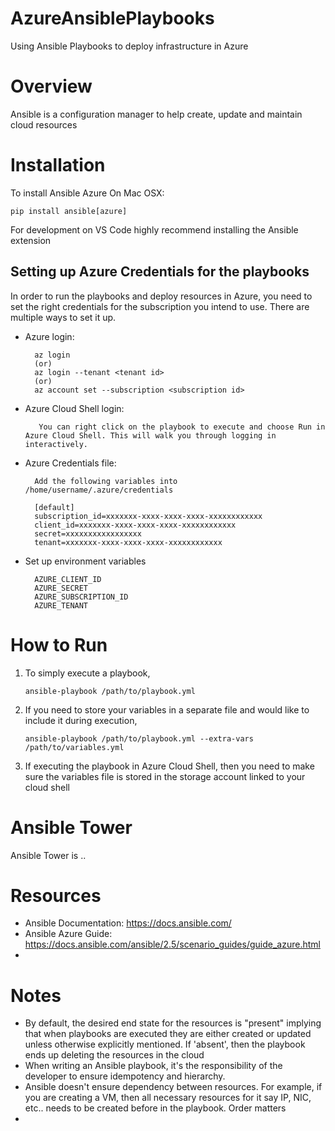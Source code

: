 # AzureAnsiblePlaybooks
Using Ansible Playbooks to deploy infrastructure in Azure

# Overview
Ansible is a configuration manager to help create, update and maintain cloud resources 

# Installation
To install Ansible Azure On Mac OSX:

``` pip install ansible[azure] ```

For development on VS Code highly recommend installing the Ansible extension

## Setting up Azure Credentials for the playbooks

In order to run the playbooks and deploy resources in Azure, you need to set the right credentials for the subscription you intend to use. There are multiple ways to set it up.

- Azure login:

        az login
        (or)
        az login --tenant <tenant id>
        (or)
        az account set --subscription <subscription id>

- Azure Cloud Shell login:

         You can right click on the playbook to execute and choose Run in Azure Cloud Shell. This will walk you through logging in interactively.

- Azure Credentials file: 

        Add the following variables into /home/username/.azure/credentials 

        [default]
        subscription_id=xxxxxxx-xxxx-xxxx-xxxx-xxxxxxxxxxxx
        client_id=xxxxxxx-xxxx-xxxx-xxxx-xxxxxxxxxxxx
        secret=xxxxxxxxxxxxxxxxx
        tenant=xxxxxxx-xxxx-xxxx-xxxx-xxxxxxxxxxxx
        
- Set up environment variables

        AZURE_CLIENT_ID
        AZURE_SECRET
        AZURE_SUBSCRIPTION_ID
        AZURE_TENANT

# How to Run

1. To simply execute a playbook,

    ``` ansible-playbook /path/to/playbook.yml ```

2. If you need to store your variables in a separate file and would like to include it during execution, 

    ``` ansible-playbook /path/to/playbook.yml --extra-vars /path/to/variables.yml ```

3. If executing the playbook in Azure Cloud Shell, then you need to make sure the variables file is stored in the storage account linked to your cloud shell

# Ansible Tower

Ansible Tower is .. <TBD>

# Resources
- Ansible Documentation: https://docs.ansible.com/
- Ansible Azure Guide: https://docs.ansible.com/ansible/2.5/scenario_guides/guide_azure.html
- 

# Notes
- By default, the desired end state for the resources is "present" implying that when playbooks are executed they are either created or updated unless otherwise explicitly mentioned. If 'absent', then the playbook ends up deleting the resources in the cloud
- When writing an Ansible playbook, it's the responsibility of the developer to ensure idempotency and hierarchy. 
- Ansible doesn't ensure dependency between resources. For example, if you are creating a VM, then all necessary resources for it say IP, NIC, etc.. needs to be created before in the playbook. Order matters
- 
